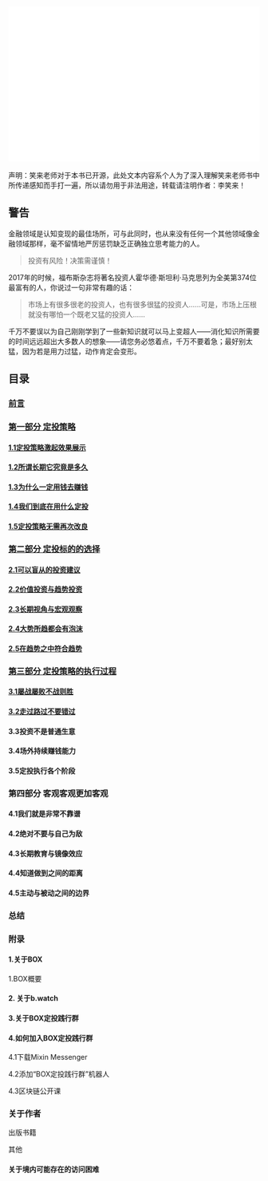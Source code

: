 ![coverimage](assets/images/coverimage.gif)

声明：笑来老师对于本书已开源，此处文本内容系个人为了深入理解笑来老师书中所传递感知而手打一遍，所以请勿用于非法用途，转载请注明作者：李笑来！

## 警告

金融领域是认知变现的最佳场所，可与此同时，也从来没有任何一个其他领域像金融领域那样，毫不留情地严厉惩罚缺乏正确独立思考能力的人。

> 投资有风险！决策需谨慎！

2017年的时候，福布斯杂志将著名投资人霍华德·斯坦利·马克思列为全美第374位最富有的人，你说过一句非常有趣的话：

> 市场上有很多很老的投资人，也有很多很猛的投资人……可是，市场上压根就没有哪怕一个既老又猛的投资人……

千万不要误以为自己刚刚学到了一些新知识就可以马上变超人——消化知识所需要的时间远远超出大多数人的想象——请您务必悠着点，千万不要着急；最好别太猛，因为若是用力过猛，动作肯定会变形。


## 目录

### [前言](./preface.md "《定投改变命运》（第三版）20220111完成")

### [第一部分 定投策略](./chapter01.html "《定投改变命运》（第三版）20220111完成")

#### [1.1定投策略激起效果展示](./chapter01-1.html "《定投改变命运》（第三版）20220111完成")

#### [1.2所谓长期它究竟是多久](./chapter01-2.html "《定投改变命运》（第三版）20220112完成")

#### [1.3为什么一定用钱去赚钱](./chapter01-3.html "《定投改变命运》（第三版）20220112完成")

#### [1.4我们到底在用什么定投](./chapter01-4.html "《定投改变命运》（第三版）20220112完成")

#### [1.5定投策略无需再次改良](./chapter01-5.html "《定投改变命运》（第三版）20220113完成")

### [第二部分 定投标的的选择](./chapter02.html "《定投改变命运》（第三版）20220113完成")

#### [2.1可以盲从的投资建议](./chapter02-1.html "《定投改变命运》（第三版）20220114完成")

#### [2.2价值投资与趋势投资](./chapter02-2.html "《定投改变命运》（第三版）20220114完成")

#### [2.3长期视角与宏观观察](./chapter02-3.html "《定投改变命运》（第三版）20220115完成")

#### [2.4大势所趋都会有泡沫](./chapter02-4.html "《定投改变命运》（第三版）20220116完成")

#### [2.5在趋势之中符合趋势](./chapter02-5.html "《定投改变命运》（第三版）20220116完成")

### [第三部分 定投策略的执行过程](./chapter03.html "《定投改变命运》（第三版）20220116完成")

#### [3.1屡战屡败不战则胜](./chapter03-1.html "《定投改变命运》（第三版）20220117完成")

#### [3.2走过路过不要错过](./chapter03-2.html "《定投改变命运》（第三版）20220118完成")

#### 3.3投资不是普通生意

#### 3.4场外持续赚钱能力

#### 3.5定投执行各个阶段

### 第四部分 客观客观更加客观

#### 4.1我们就是非常不靠谱

#### 4.2绝对不要与自己为敌

#### 4.3长期教育与镜像效应

#### 4.4知道做到之间的距离

#### 4.5主动与被动之间的边界

### 总结

### 附录

#### 1.关于BOX

1.BOX概要

#### 2. 关于b.watch

#### 3.关于BOX定投践行群

#### 4.如何加入BOX定投践行群

4.1下载Mixin Messenger

4.2添加“BOX定投践行群”机器人

4.3区块链公开课

### 关于作者

出版书籍

其他

#### 关于境内可能存在的访问困难

